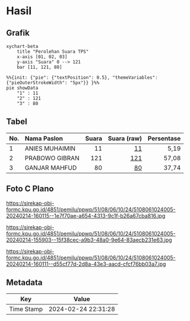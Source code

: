 # Hasil

## Grafik

```mermaid
xychart-beta
    title "Perolehan Suara TPS"
    x-axis [01, 02, 03]
    y-axis "Suara" 0 --> 121
    bar [11, 121, 80]
```

```mermaid
%%{init: {"pie": {"textPosition": 0.5}, "themeVariables": {"pieOuterStrokeWidth": "5px"}} }%%
pie showData
    "1" : 11
    "2" : 121
    "3" : 80
```

## Tabel

| No. | Nama Paslon    | Suara | Suara (raw) | Persentase |
|:--- |:-------------- | -----:| -----------:| ----------:|
| 1   | ANIES MUHAIMIN | 11    | [11][p-1]   | 5,19       |
| 2   | PRABOWO GIBRAN | 121   | [121][p-2]  | 57,08      |
| 3   | GANJAR MAHFUD  | 80    | [80][p-3]   | 37,74      |


[p-1]: https://github.com/gigit-pemilu/pemilu-2024-51-bali/blob/main/pilpres/hitung-suara/sub/51-bali/sub/08-buleleng/sub/06-buleleng/sub/1024-kaliuntu/sub/005-tps/sub/paslon-1.txt
[p-2]: https://github.com/gigit-pemilu/pemilu-2024-51-bali/blob/main/pilpres/hitung-suara/sub/51-bali/sub/08-buleleng/sub/06-buleleng/sub/1024-kaliuntu/sub/005-tps/sub/paslon-2.txt
[p-3]: https://github.com/gigit-pemilu/pemilu-2024-51-bali/blob/main/pilpres/hitung-suara/sub/51-bali/sub/08-buleleng/sub/06-buleleng/sub/1024-kaliuntu/sub/005-tps/sub/paslon-3.txt

## Foto C Plano

https://sirekap-obj-formc.kpu.go.id/4851/pemilu/ppwp/51/08/06/10/24/5108061024005-20240214-160115--1e7f70ae-a654-4313-9c1f-b26a67cba816.jpg

https://sirekap-obj-formc.kpu.go.id/4851/pemilu/ppwp/51/08/06/10/24/5108061024005-20240214-155903--15f38cec-a9b3-48a0-9e64-83aecb231e63.jpg

https://sirekap-obj-formc.kpu.go.id/4851/pemilu/ppwp/51/08/06/10/24/5108061024005-20240214-160111--d55cf77d-2d8a-43e3-aacd-cfcf76bb03a7.jpg


## Metadata

| Key        | Value               |
| ---------- | ------------------- |
| Time Stamp | 2024-02-24 22:31:28 |




